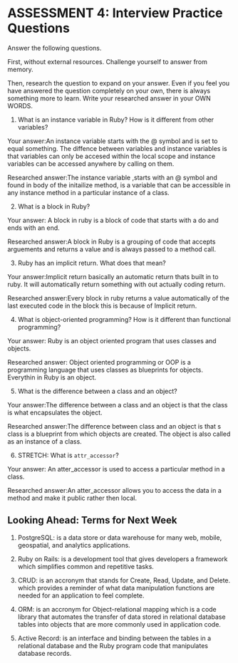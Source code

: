# ASSESSMENT 4: Interview Practice Questions
Answer the following questions.

First, without external resources. Challenge yourself to answer from memory.

Then, research the question to expand on your answer. Even if you feel you have answered the question completely on your own, there is always something more to learn. Write your researched answer in your OWN WORDS.  

1. What is an instance variable in Ruby? How is it different from other variables?

  Your answer:An instance variable starts with the @ symbol and is set to equal something. The diffence between variables and instance variables is that variables can only be accesed within the local scope and instance variables can be accessed anywhere by calling on them.

  Researched answer:The instance variable ,starts with an @ symbol and found in body of the initailize method, is a variable that can be accessible in any instance method in a particular instance of a class.



2. What is a block in Ruby?

  Your answer: A block in ruby is a block of code that starts with a do and ends with an end.

  Researched answer:A block in Ruby is a grouping of code that accepts arguements and returns a value and is always passed to a method call.



3. Ruby has an implicit return. What does that mean?

  Your answer:Implicit return basically an automatic return thats built in to ruby. It will automatically return something with out actually coding return.

  Researched answer:Every block in ruby returns a value automatically of the last executed code in the block this is because of Implicit return.



4. What is object-oriented programming? How is it different than functional programming?

  Your answer: Ruby is an object oriented program that uses classes and objects.

  Researched answer: Object oriented programming or OOP is a programming language that uses classes as blueprints for objects. Everythin in Ruby is an object.



5. What is the difference between a class and an object?

  Your answer:The difference between a class and an object is that the class is what encapsulates the object.

  Researched answer:The difference between class and an object is that s class is a blueprint from which objects are created. The object is also called as an instance of a class.



6. STRETCH: What is `attr_accessor`?

  Your answer: An atter_accessor is used to access a particular method in a class.

  Researched answer:An atter_accessor allows you to access the data in a method and make it public rather then local.



## Looking Ahead: Terms for Next Week

1. PostgreSQL: is a data store or data warehouse for many web, mobile, geospatial, and analytics applications.
 
2. Ruby on Rails: is a development tool that gives developers a framework which simplifies common and repetitive tasks.

3. CRUD: is an accronym that stands for Create, Read, Update, and Delete. which provides a reminder of what data manipulation functions are needed for an application to feel complete.

4. ORM: is an accronym for Object-relational mapping which is a code library that automates the transfer of data stored in relational database tables into objects that are more commonly used in application code.

5. Active Record: is an interface and binding between the tables in a relational database and the Ruby program code that manipulates database records.
